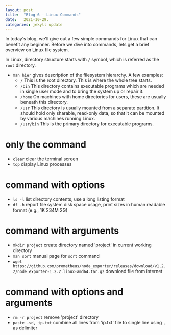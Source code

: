 ```yaml
---
layout: post
title:  "Blog 6 - Linux Commands"
date:   2021-10-29.
categories: jekyll update
---
```


In today's blog, we'll give out a few simple commands for Linux that can benefit any beginner. Before we dive into commands, lets get a brief overview on Linux file system. 


In Linux, directory structure starts with `/` symbol, which is referred as the `root` directory.

* `man hier` gives description of the filesystem hierarchy. A few examples:
    * `/` This is the root directory. This is where the whole tree starts.
    * `/bin` This directory contains executable programs which are needed in single user mode and to bring the system up or repair it.
    * `/home` On machines with home directories for users, these are usually beneath this directory.
    * `/usr` This directory is usually mounted from a separate partition. It should hold only sharable, read-only data, so that it can be mounted by various machines running Linux.
    * `/usr/bin` This is the primary directory for executable programs. 
    
<h1> only the command </h1>

* `clear` clear the terminal screen
* `top` display Linux processes

<h1> command with options </h1>

* `ls -l` list directory contents, use a long listing format
* `df -h` report file system disk space usage, print sizes in human readable format (e.g., 1K 234M 2G)

<h1> command with arguments </h1>

* `mkdir project` create directory named 'project' in current working directory
* `man sort` manual page for `sort` command
* `wget https://github.com/prometheus/node_exporter/releases/download/v1.2.2/node_exporter-1.2.2.linux-amd64.tar.gz` download file from internet

<h1> command with options and arguments </h1>

* `rm -r project` remove 'project' directory 
* `paste -sd, ip.txt` combine all lines from 'ip.txt' file to single line using `,` as delimiter
